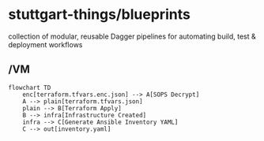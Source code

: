 # stuttgart-things/blueprints

collection of modular, reusable Dagger pipelines for automating build, test &amp; deployment workflows

## /VM

```mermaid
flowchart TD
    enc[terraform.tfvars.enc.json] --> A[SOPS Decrypt]
    A --> plain[terraform.tfvars.json]
    plain --> B[Terraform Apply]
    B --> infra[Infrastructure Created]
    infra --> C[Generate Ansible Inventory YAML]
    C --> out[inventory.yaml]